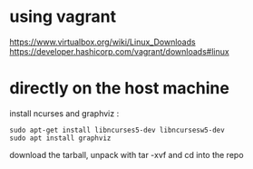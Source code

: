 # using vagrant

https://www.virtualbox.org/wiki/Linux_Downloads
https://developer.hashicorp.com/vagrant/downloads#linux

# directly on the host machine

install ncurses and graphviz : 
```
sudo apt-get install libncurses5-dev libncursesw5-dev
sudo apt install graphviz
```

download the tarball, unpack with tar -xvf and cd into the repo


